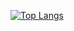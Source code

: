 <!-- [![Aluneed's GitHub stats](https://github-readme-stats.vercel.app/api?username=aluneed&count_private=true&show_icons=true)](https://github.com/anuraghazra/github-readme-stats) -->

<!-- [![Top Langs](https://github-readme-stats-aluneed.vercel.app/api/top-langs/?username=aluneed&count_private=true&hide=html,css,go&layout=compact)](https://github.com/aluneed/github-readme-stats) -->
[![Top Langs](https://github-readme-stats-aluneed.vercel.app/api/top-langs/?username=aluneed&count_private=true&hide=html,css,scss&layout=compact)](https://github.com/aluneed/github-readme-stats)

<!--
**aluneed/aluneed** is a ✨ _special_ ✨ repository because its `README.md` (this file) appears on your GitHub profile.

Here are some ideas to get you started:

- 🔭 I’m currently working on ...
- 🌱 I’m currently learning ...
- 👯 I’m looking to collaborate on ...
- 🤔 I’m looking for help with ...
- 💬 Ask me about ...
- 📫 How to reach me: ...
- 😄 Pronouns: ...
- ⚡ Fun fact: ...
-->
